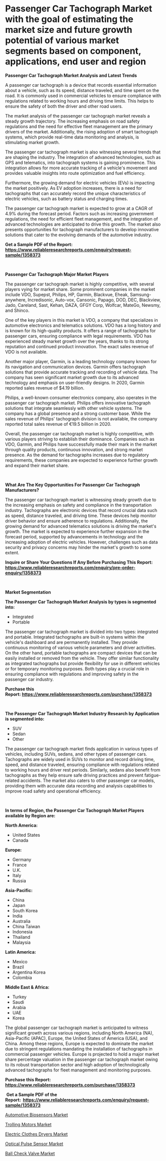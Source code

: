 <p><h1>Passenger Car Tachograph Market with the goal of estimating the market size and future growth potential of various market segments based on component, applications, end user and region</h1></p><p><strong>Passenger Car Tachograph Market Analysis and Latest Trends</strong></p>
<p><p>A passenger car tachograph is a device that records essential information about a vehicle, such as its speed, distance traveled, and time spent on the road. It is commonly used in commercial vehicles to ensure compliance with regulations related to working hours and driving time limits. This helps to ensure the safety of both the driver and other road users.</p><p>The market analysis of the passenger car tachograph market reveals a steady growth trajectory. The increasing emphasis on road safety regulations and the need for effective fleet management are the primary drivers of the market. Additionally, the rising adoption of smart tachograph systems, which provide real-time data monitoring and analysis, is stimulating market growth.</p><p>The passenger car tachograph market is also witnessing several trends that are shaping the industry. The integration of advanced technologies, such as GPS and telematics, into tachograph systems is gaining prominence. This integration allows for more accurate tracking of a vehicle's movement and provides valuable insights into route optimization and fuel efficiency.</p><p>Furthermore, the growing demand for electric vehicles (EVs) is impacting the market positively. As EV adoption increases, there is a need for tachographs that can accurately record the unique characteristics of electric vehicles, such as battery status and charging times.</p><p>The passenger car tachograph market is expected to grow at a CAGR of 4.9% during the forecast period. Factors such as increasing government regulations, the need for efficient fleet management, and the integration of advanced technologies are anticipated to drive this growth. The market also presents opportunities for tachograph manufacturers to develop innovative solutions that cater to the evolving demands of the automotive industry.</p></p>
<p><strong>Get a Sample PDF of the Report:&nbsp; <a href="https://www.reliableresearchreports.com/enquiry/request-sample/1358373">https://www.reliableresearchreports.com/enquiry/request-sample/1358373</a></strong></p>
<p>&nbsp;</p>
<p><strong>Passenger Car Tachograph Major Market Players</strong></p>
<p><p>The passenger car tachograph market is highly competitive, with several players vying for market share. Some prominent companies in the market include VDO, Supepst, Philips, HP, Garmin, Blackvue, Eheak, Samsung-anywhere, Incredisonic, Auto-vox, Cansonic, Papago, DOD, DEC, Blackview, Jado, Careland, Sast, Kehan, DAZA, GFGY Corp, Wolfcar, MateGo, Newsmy, and Shinco.</p><p>One of the key players in this market is VDO, a company that specializes in automotive electronics and telematics solutions. VDO has a long history and is known for its high-quality products. It offers a range of tachographs for passenger cars, ensuring compliance with legal requirements. VDO has experienced steady market growth over the years, thanks to its strong reputation and continued product innovation. The exact sales revenue of VDO is not available.</p><p>Another major player, Garmin, is a leading technology company known for its navigation and communication devices. Garmin offers tachograph solutions that provide accurate tracking and recording of vehicle data. The company has seen significant market growth due to its advanced technology and emphasis on user-friendly designs. In 2020, Garmin reported sales revenue of $4.19 billion.</p><p>Philips, a well-known consumer electronics company, also operates in the passenger car tachograph market. Philips offers innovative tachograph solutions that integrate seamlessly with other vehicle systems. The company has a global presence and a strong customer base. While the sales revenue of Philips' tachograph division is not available, the company reported total sales revenue of €19.5 billion in 2020.</p><p>Overall, the passenger car tachograph market is highly competitive, with various players striving to establish their dominance. Companies such as VDO, Garmin, and Philips have successfully made their mark in the market through quality products, continuous innovation, and strong market presence. As the demand for tachographs increases due to regulatory requirements, these companies are expected to experience further growth and expand their market share.</p></p>
<p>&nbsp;</p>
<p><strong>What Are The Key Opportunities For Passenger Car Tachograph Manufacturers?</strong></p>
<p><p>The passenger car tachograph market is witnessing steady growth due to the increasing emphasis on safety and compliance in the transportation industry. Tachographs are electronic devices that record crucial data such as speed, distance traveled, and driving time. These devices help monitor driver behavior and ensure adherence to regulations. Additionally, the growing demand for advanced telematics solutions is driving the market's growth. The market is expected to experience further expansion in the forecast period, supported by advancements in technology and the increasing adoption of electric vehicles. However, challenges such as data security and privacy concerns may hinder the market's growth to some extent.</p></p>
<p><strong>Inquire or Share Your Questions If Any Before Purchasing This Report: <a href="https://www.reliableresearchreports.com/enquiry/pre-order-enquiry/1358373">https://www.reliableresearchreports.com/enquiry/pre-order-enquiry/1358373</a></strong></p>
<p>&nbsp;</p>
<p><strong>Market Segmentation</strong></p>
<p><strong>The Passenger Car Tachograph Market Analysis by types is segmented into:</strong></p>
<p><ul><li>Integrated</li><li>Portable</li></ul></p>
<p><p>The passenger car tachograph market is divided into two types: integrated and portable. Integrated tachographs are built-in systems within the vehicle's dashboard and are permanently installed. They provide continuous monitoring of various vehicle parameters and driver activities. On the other hand, portable tachographs are compact devices that can be easily installed or removed from the vehicle. They offer similar functionality as integrated tachographs but provide flexibility for use in different vehicles or for temporary monitoring purposes. Both types play a crucial role in ensuring compliance with regulations and improving safety in the passenger car industry.</p></p>
<p><strong>Purchase this Report:&nbsp;<a href="https://www.reliableresearchreports.com/purchase/1358373">https://www.reliableresearchreports.com/purchase/1358373</a></strong></p>
<p>&nbsp;</p>
<p><strong>The Passenger Car Tachograph Market Industry Research by Application is segmented into:</strong></p>
<p><ul><li>SUV</li><li>Sedan</li><li>Other</li></ul></p>
<p><p>The passenger car tachograph market finds application in various types of vehicles, including SUVs, sedans, and other types of passenger cars. Tachographs are widely used in SUVs to monitor and record driving time, speed, and distance traveled, ensuring compliance with regulations related to working hours and driver rest periods. Similarly, sedans also benefit from tachographs as they help ensure safe driving practices and prevent fatigue-related accidents. The market also caters to other passenger car models, providing them with accurate data recording and analysis capabilities to improve road safety and operational efficiency.</p></p>
<p>&nbsp;</p>
<p><strong>In terms of Region, the Passenger Car Tachograph Market Players available by Region are:</strong></p>
<p>
    <p> <strong> North America: </strong>
        <ul>
            <li>United States</li>
            <li>Canada</li>
        </ul>
        </p> 
    <p> <strong> Europe: </strong>
        <ul>
            <li>Germany</li>
            <li>France</li>
            <li>U.K.</li>
            <li>Italy</li>
            <li>Russia</li>
        </ul>
        </p> 
    <p> <strong> Asia-Pacific: </strong>
        <ul>
            <li>China</li>
            <li>Japan</li>
            <li>South Korea</li>
            <li>India</li>
            <li>Australia</li>
            <li>China Taiwan</li>
            <li>Indonesia</li>
            <li>Thailand</li>
            <li>Malaysia</li>
        </ul>
        </p> 
    <p> <strong> Latin America: </strong>
        <ul>
            <li>Mexico</li>
            <li>Brazil</li>
            <li>Argentina Korea</li>
            <li>Colombia</li>
        </ul>
        </p> 
    <p> <strong> Middle East & Africa: </strong>
        <ul>
            <li>Turkey</li>
            <li>Saudi</li>
            <li>Arabia</li>
            <li>UAE</li>
            <li>Korea</li>
        </ul>
    </p>
    </p>
<p><p>The global passenger car tachograph market is anticipated to witness significant growth across various regions, including North America (NA), Asia-Pacific (APAC), Europe, the United States of America (USA), and China. Among these regions, Europe is expected to dominate the market due to stringent regulations mandating the installation of tachographs in commercial passenger vehicles. Europe is projected to hold a major market share percentage valuation in the passenger car tachograph market owing to its robust transportation sector and high adoption of technologically advanced tachographs for fleet management and monitoring purposes.</p></p>
<p><strong>Purchase this Report: <a href="https://www.reliableresearchreports.com/purchase/1358373">https://www.reliableresearchreports.com/purchase/1358373</a></strong></p>
<p>&nbsp;<strong>Get a Sample PDF of the Report:&nbsp;&nbsp;<a href="https://www.reliableresearchreports.com/enquiry/request-sample/1358373">https://www.reliableresearchreports.com/enquiry/request-sample/1358373</a></strong></p>
<p><strong></strong></p>
<p><p><a href="https://github.com/Paul14Anderson63/Market-Research-Report-List-1/blob/main/automotive-biosensors-market.md">Automotive Biosensors Market</a></p><p><a href="https://www.linkedin.com/pulse/trolling-motors-market-research-report-unlocks-analysis-sbxze/">Trolling Motors Market</a></p><p><a href="https://www.linkedin.com/pulse/electric-clothes-dryers-market-share-amp-new-trends-m3fye/">Electric Clothes Dryers Market</a></p><p><a href="https://medium.com/@chiragreportprime2/optical-pulse-sensor-market-report-reveals-the-latest-trends-and-growth-opportunities-of-this-17e1381cab14">Optical Pulse Sensor Market</a></p><p><a href="https://medium.com/@isomjohnson/ball-check-valve-market-trends-forecast-and-competitive-analysis-to-2030-615c47256f2d">Ball Check Valve Market</a></p></p>
